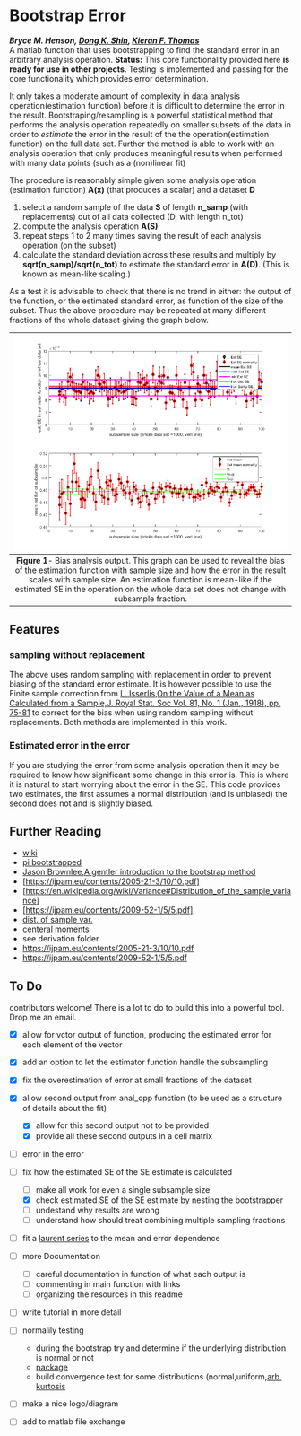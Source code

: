 # Bootstrap Error
***Bryce M. Henson, [Dong K. Shin](https://github.com/spicydonkey), [Kieran F. Thomas](https://github.com/KF-Thomas)***   
A matlab function that uses bootstrapping to find the standard error in an arbitrary analysis operation.
**Status:** This core functionality provided here  **is ready for use in other projects**. Testing is implemented and passing for the core functionality which provides error determination.

It only takes a moderate amount of complexity in data analysis operation(estimation function) before it is difficult to determine the error in the result. Bootstraping/resampling is a powerful statistical method that performs the analysis operation repeatedly on smaller subsets of the data in order to *estimate* the error in the result of the the operation(estimation function) on the full data set. Further the method is able to work with an analysis operation that only produces meaningful results when performed with many data points (such as a (non)linear fit)

The procedure is reasonably simple given some analysis operation (estimation function) **A(x)** (that produces a scalar) and a dataset **D**
1. select a random sample of the data **S** of length **n_samp** (with replacements) out of all data collected (D, with length n_tot)
2. compute the analysis operation **A(S)**
3. repeat steps 1 to 2 many times saving the result of each analysis operation (on the subset)
4. calculate the standard deviation across these results and multiply by **sqrt(n_samp)/sqrt(n_tot)** to estimate the standard error in **A(D)**. (This is known as mean-like scaling.)




As a test it is advisable to check that there is no trend in either: the output of the function, or the estimated standard error, as function of the size of the subset. Thus the above procedure may be repeated at many different fractions of the whole dataset giving the graph below. 

| ![Figure 1](/figs/fig1.png "Fig1") | 
|:--:| 
 **Figure 1**- Bias analysis output. This graph can be used to reveal the bias of the estimation function with sample size and how the error in the result scales with sample size. An estimation function is mean-like if the estimated SE in the operation on the whole data set does not change with subsample fraction. |


## Features
### sampling without replacement
The above uses random sampling with replacement in order to prevent biasing of the standard error estimate. It is however possible to use the Finite sample correction from [L. Isserlis,On the Value of a Mean as Calculated from a Sample,J. Royal Stat. Soc
Vol. 81, No. 1 (Jan., 1918), pp. 75-81](http://doi.org/10.2307/2340569) to correct for the bias when using random sampling without replacements. Both methods are implemented in this work.
### Estimated error in the error
If you are studying the error from some analysis operation then it may be required to know how significant some change in this error is. This is where it is natural to start worrying about the error in the SE. This code provides two estimates, the first assumes a normal distribution (and is unbiased) the second does not and is slightly biased.



## Further Reading
- [wiki](https://en.wikipedia.org/wiki/Bootstrapping_(statistics))
- [pi bootstrapped](https://pypi.org/project/bootstrapped/)
- [Jason Brownlee,A gentler introduction to the bootstrap method](https://machinelearningmastery.com/a-gentle-introduction-to-the-bootstrap-method/)
- [https://ijpam.eu/contents/2005-21-3/10/10.pdf]
- [https://en.wikipedia.org/wiki/Variance#Distribution_of_the_sample_variance]
- [https://ijpam.eu/contents/2009-52-1/5/5.pdf]
- [dist. of sample var.](https://en.wikipedia.org/wiki/Variance#Distribution_of_the_sample_variance) 
- [centeral moments](https://en.wikipedia.org/wiki/Central_moment)
- see derivation folder
- https://ijpam.eu/contents/2005-21-3/10/10.pdf
- https://ijpam.eu/contents/2009-52-1/5/5.pdf

## To Do
contributors welcome! There is a lot to do to build this into a powerful tool. Drop me an email. 
- [x] allow for vctor output of function, producing the estimated error for each element of the vector
- [x] add an option to let the estimator function handle the subsampling
- [x] fix the overestimation of error at small fractions of the dataset
- [x] allow second output from anal_opp function (to be used as a structure of details about the fit)
  - [x] allow for this second output not to be provided
  - [x] provide all these second outputs in a cell matrix
- [ ] error in the error
- [ ] fix how the estimated SE of the SE estimate is calculated
  - [ ] make all work for even a single subsample size
  - [x] check estimated SE of the SE estimate by nesting the bootstrapper
  - [ ] undestand why results are wrong
  - [ ] understand how should treat combining multiple sampling fractions
- [ ] fit a [laurent series](https://en.wikipedia.org/wiki/Laurent_series) to the mean and error dependence
- [ ] more Documentation
  - [ ] careful documentation in function of what each output is
  - [ ] commenting in main function with links
  - [ ] organizing the resources in this readme
- [ ] write tutorial in more detail
- [ ] normalily testing
  - during the bootstrap try and determine if the underlying distribution is normal or not
  - [package](https://au.mathworks.com/matlabcentral/fileexchange/60147-normality-test-package)
  - build convergence test for some distributions (normal,uniform,[arb. kurtosis](https://en.wikipedia.org/wiki/Kurtosis#The_Pearson_type_VII_family)
- [ ] make a nice logo/diagram
- [ ] add to matlab file exchange
  



